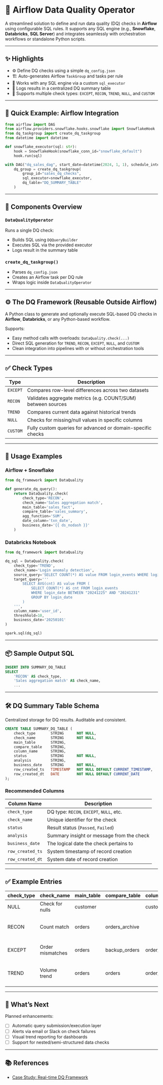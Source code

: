 
# 🧪 Airflow Data Quality Operator

A streamlined solution to define and run data quality (DQ) checks in **Airflow** using configurable SQL rules. It supports any SQL engine (e.g., **Snowflake**, **Databricks**, **SQL Server**) and integrates seamlessly with orchestration workflows or standalone Python scripts.

---

## ✨ Highlights

- ⚙️ Define DQ checks using a simple `dq_config.json`
- 🏗️ Auto-generates Airflow `TaskGroup` and tasks per rule
- 🔌 Works with any SQL engine via a custom `sql_executor`
- 🧾 Logs results in a centralized DQ summary table
- 📏 Supports multiple check types: `EXCEPT`, `RECON`, `TREND`, `NULL`, and `CUSTOM`

---

## 🚀 Quick Example: Airflow Integration

```python
from airflow import DAG
from airflow.providers.snowflake.hooks.snowflake import SnowflakeHook
from dq_taskgroup import create_dq_taskgroup
from datetime import datetime

def snowflake_executor(sql: str):
    hook = SnowflakeHook(snowflake_conn_id="snowflake_default")
    hook.run(sql)

with DAG("dq_sales_dag", start_date=datetime(2024, 1, 1), schedule_interval=None, catchup=False) as dag:
    dq_group = create_dq_taskgroup(
        group_id="sales_dq_checks",
        sql_executor=snowflake_executor,
        dq_table="DQ_SUMMARY_TABLE"
    )
```

---

## 🧩 Components Overview

### `DataQualityOperator`

Runs a single DQ check:
- Builds SQL using `DQQueryBuilder`
- Executes SQL via the provided executor
- Logs result in the summary table

### `create_dq_taskgroup()`

- Parses `dq_config.json`
- Creates an Airflow task per DQ rule
- Wraps logic inside `DataQualityOperator`

---

## ⚙️ The DQ Framework (Reusable Outside Airflow)

A Python class to generate and optionally execute SQL-based DQ checks in **Airflow**, **Databricks**, or any Python-based workflow.

Supports:
- Easy method calls with overloads: `DataQuality.check(...)`
- Direct SQL generation for `TREND`, `RECON`, `EXCEPT`, `NULL`, and `CUSTOM`
- Clean integration into pipelines with or without orchestration tools

---

## ✅ Check Types

| Type      | Description                                                                 |
|-----------|-----------------------------------------------------------------------------|
| `EXCEPT`  | Compares row-level differences across two datasets                         |
| `RECON`   | Validates aggregate metrics (e.g. COUNT/SUM) between sources               |
| `TREND`   | Compares current data against historical trends                             |
| `NULL`    | Checks for missing/null values in specific columns                          |
| `CUSTOM`  | Fully custom queries for advanced or domain-specific checks                 |

---

## 🧭 Usage Examples

### Airflow + Snowflake

```python
from dq_framework import DataQuality

def generate_dq_query():
    return DataQuality.check(
        check_type='RECON',
        check_name='Sales aggregation match',
        main_table='sales_fact',
        compare_table='sales_summary',
        agg_function='SUM',
        date_column='txn_date',
        business_date='{{ ds_nodash }}'
    )
```

### Databricks Notebook

```python
from dq_framework import DataQuality

dq_sql = DataQuality.check(
    check_type='TREND',
    check_name='Login anomaly detection',
    source_query='SELECT COUNT(*) AS value FROM login_events WHERE login_date = "20250101"',
    target_query='''
        SELECT AVG(cnt) AS value FROM (
            SELECT COUNT(*) AS cnt FROM login_events 
            WHERE login_date BETWEEN "20241225" AND "20241231" 
            GROUP BY login_date
        )
    ''',
    column_name='user_id',
    threshhold=10,
    business_date='20250101'
)

spark.sql(dq_sql)
```

---

## 📦 Sample Output SQL

```sql
INSERT INTO SUMMARY_DQ_TABLE
SELECT
    'RECON' AS check_type,
    'Sales aggregation match' AS check_name,
    ...
```

---

## 🛠 DQ Summary Table Schema

Centralized storage for DQ results. Auditable and consistent.

```sql
CREATE TABLE SUMMARY_DQ_TABLE (
    check_type       STRING      NOT NULL, 
    check_name       STRING      NOT NULL, 
    main_table       STRING,
    compare_table    STRING, 
    column_name      STRING,
    status           STRING      NOT NULL,
    analysis         STRING,
    business_date    STRING      NOT NULL,
    row_created_ts   TIMESTAMP   NOT NULL DEFAULT CURRENT_TIMESTAMP, 
    row_created_dt   DATE        NOT NULL DEFAULT CURRENT_DATE   
);
```

### Recommended Columns

| Column Name      | Description                                           |
|------------------|-------------------------------------------------------|
| `check_type`     | DQ type: `RECON`, `EXCEPT`, `NULL`, etc.              |
| `check_name`     | Unique identifier for the check                       |
| `status`         | Result status (`Passed`, `Failed`)                    |
| `analysis`       | Summary insight or message from the check             |
| `business_date`  | The logical date the check pertains to                |
| `row_created_ts` | System timestamp of record creation                   |
| `row_created_dt` | System date of record creation                        |

---

## ✅ Example Entries

| check_type | check_name        | main_table   | compare_table | column_name | status | analysis                          | business_date |
|------------|-------------------|--------------|----------------|--------------|--------|-----------------------------------|----------------|
| NULL       | Check for nulls   | customer     |                | customer_id  | Failed | 12 nulls found                    | 20240501       |
| RECON      | Count match       | orders       | orders_archive |              | Passed | Main = 1250, Compare = 1250       | 20240501       |
| EXCEPT     | Order mismatches  | orders       | backup_orders  | order_id     | Failed | 14 differing rows                 | 20240501       |
| TREND      | Volume trend      | orders       | orders         | order_count  | Passed | Current = 200, Previous = 180     | 20240501       |

---

## 🔮 What’s Next

Planned enhancements:

- [ ] Automatic query submission/execution layer
- [ ] Alerts via email or Slack on check failures
- [ ] Visual trend reporting for dashboards
- [ ] Support for nested/semi-structured data checks

---

## 📚 References

- [Case Study: Real-time DQ Framework](https://valensdatalabs.com/case-studies/strengthening-dashboard-integrity-with-real-time-data-quality-framework/)
